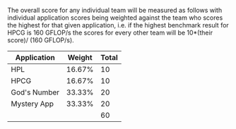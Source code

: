 The overall score for any individual team will be measured as follows with
individual application scores being weighted against the team who scores the
highest for that given application, i.e. if the highest benchmark result for
HPCG is 160 GFLOP/s the scores for every other team will be 10\*(their score)/
(160 GFLOP/s).

| Application | Weight | Total |
|-------------|--------|-------|
|HPL          | 16.67% |  10   |
|HPCG         | 16.67% |  10   |
|God's Number | 33.33% |  20   |
|Mystery App  | 33.33% |  20   |
|             |        |  60   |
